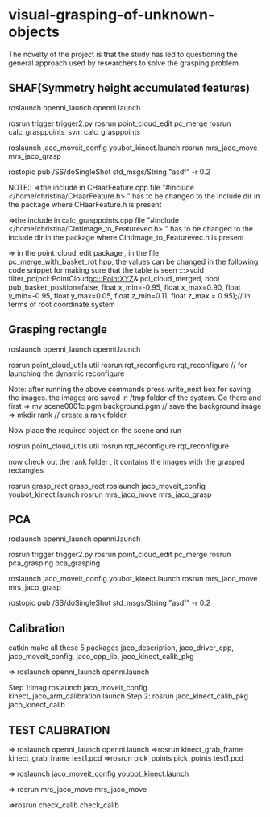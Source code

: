 # visual-grasping-of-unknown-objects
The novelty of the project is that the study has led to questioning the general approach used by researchers to solve the grasping problem.

## SHAF(Symmetry height accumulated features) ##
roslaunch openni_launch openni.launch

rosrun trigger trigger2.py
rosrun point_cloud_edit pc_merge
rosrun calc_grasppoints_svm calc_grasppoints

roslaunch jaco_moveit_config youbot_kinect.launch
rosrun mrs_jaco_move mrs_jaco_grasp

rostopic pub /SS/doSingleShot std_msgs/String "asdf" -r 0.2

NOTE:: 
=>the include in CHaarFeature.cpp file
"#include </home/christina/CHaarFeature.h>  " has to be changed to the include dir in the package where CHaarFeature.h is present

=>the include in calc_grasppoints.cpp file
"#include </home/christina/CIntImage_to_Featurevec.h>  " has to be changed to the include dir in the package where CIntImage_to_Featurevec.h is present

=> in the point_cloud_edit package , in the file pc_merge_with_basket_rot.hpp, the values can be changed in the following code snippet for making sure that the table is seen 
:::>void filter_pc(pcl::PointCloud<pcl::PointXYZ>& pcl_cloud_merged,
			      bool pub_basket_position=false, float x_min=-0.95, float x_max=0.90,
			       float y_min=-0.95, float y_max=0.05, float z_min=0.11, float z_max = 0.95);// in terms of root coordinate system 


## Grasping rectangle ##

 roslaunch openni_launch openni.launch
 
rosrun point_cloud_utils util
rosrun rqt_reconfigure rqt_reconfigure     // for launching the dynamic reconfigure   

Note: after running the above commands press write_next box for saving the images. the images are saved in /tmp folder of the system. Go there and first 
=> mv scene0001c.pgm background.pgm  // save the background image 
=> mkdir rank  // create a rank folder

Now place the required object on the scene and run 

rosrun point_cloud_utils util
rosrun rqt_reconfigure rqt_reconfigure 

now check out the rank folder , it contains the images with the grasped rectangles

rosrun grasp_rect grasp_rect
roslaunch jaco_moveit_config youbot_kinect.launch
rosrun mrs_jaco_move mrs_jaco_grasp


##  PCA  ##

roslaunch openni_launch openni.launch

rosrun trigger trigger2.py
rosrun point_cloud_edit pc_merge
rosrun pca_grasping pca_grasping

roslaunch jaco_moveit_config youbot_kinect.launch
rosrun mrs_jaco_move mrs_jaco_grasp

rostopic pub /SS/doSingleShot std_msgs/String "asdf" -r 0.2

## Calibration ##

catkin make all these 5 packages
jaco_description, jaco_driver_cpp, jaco_moveit_config, jaco_cpp_lib, jaco_kinect_calib_pkg

=> roslaunch openni_launch openni.launch

Step 1:imag
roslaunch  jaco_moveit_config kinect_jaco_arm_calibration.launch
Step 2:
rosrun jaco_kinect_calib_pkg jaco_kinect_calib


## TEST CALIBRATION ##

=> roslaunch openni_launch openni.launch
=>rosrun kinect_grab_frame kinect_grab_frame test1.pcd
=>rosrun pick_points pick_points test1.pcd

=> roslaunch jaco_moveit_config youbot_kinect.launch

=>  rosrun mrs_jaco_move mrs_jaco_move

=>rosrun check_calib check_calib



